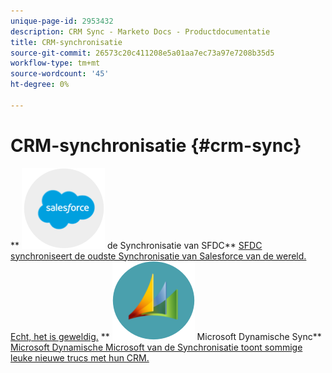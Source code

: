 ```yaml
---
unique-page-id: 2953432
description: CRM Sync - Marketo Docs - Productdocumentatie
title: CRM-synchronisatie
source-git-commit: 26573c20c411208e5a01aa7ec73a97e7208b35d5
workflow-type: tm+mt
source-wordcount: '45'
ht-degree: 0%

---
```



# CRM-synchronisatie {#crm-sync}

** ![ de Synchronisatie van SFDC ](assets/sfdc.png) de Synchronisatie van SFDC** [ SFDC synchroniseert de oudste Synchronisatie van Salesforce van de wereld. Echt, het is geweldig.](https://docs.marketo.com/display/DOCS/Salesforce+Sync)     ** ![ Microsoft Dynamische Synchronisatie ](assets/dynamics.png) Microsoft Dynamische Sync** [ Microsoft Dynamische Microsoft van de Synchronisatie toont sommige leuke nieuwe trucs met hun CRM.](https://docs.marketo.com/display/DOCS/Microsoft+Dynamics+Sync)
